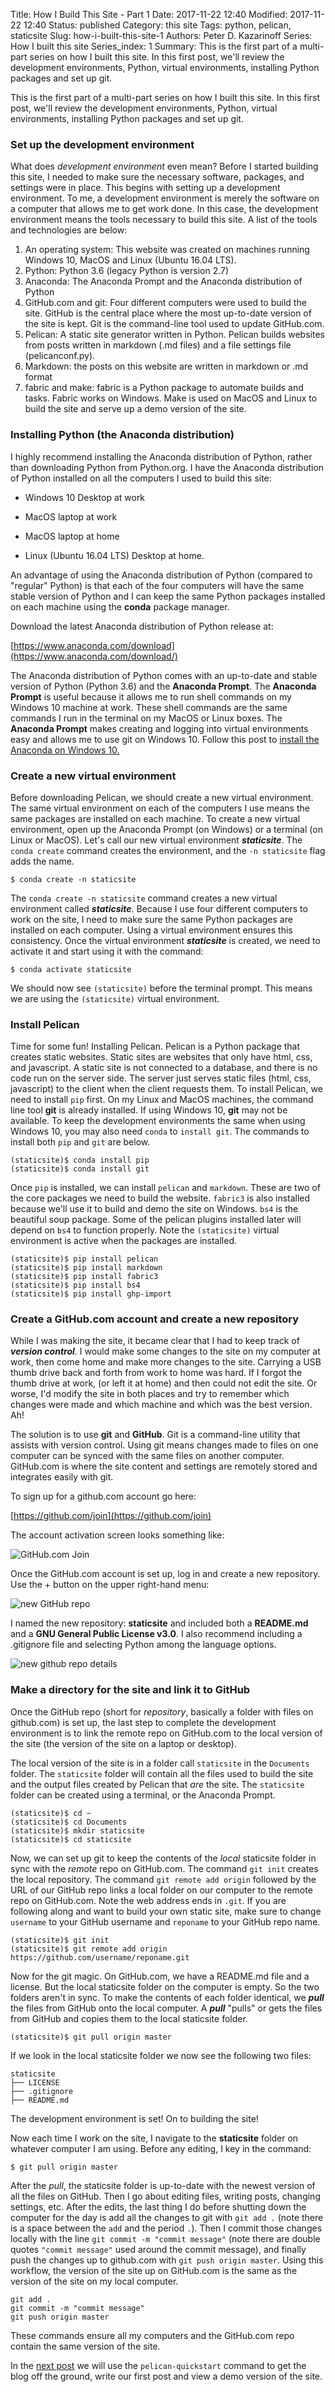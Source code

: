 Title: How I Build This Site - Part 1
Date: 2017-11-22 12:40
Modified: 2017-11-22 12:40
Status: published
Category: this site
Tags: python, pelican, staticsite
Slug: how-i-built-this-site-1
Authors: Peter D. Kazarinoff
Series: How I built this site
Series_index: 1
Summary: This is the first part of a multi-part series on how I built this site. In this first post, we'll review the development environments, Python, virtual environments, installing Python packages and set up git.

This is the first part of a multi-part series on how I built this site. In this first post, we'll review the development environments, Python, virtual environments, installing Python packages and set up git.

### Set up the development environment

What does _development environment_ even mean? Before I started building this site, I needed to make sure the necessary software, packages, and settings were in place. This begins with setting up a development environment. To me, a development environment is merely the software on a computer that allows me to get work done. In this case, the development environment means the tools necessary to build this site. A list of the tools and technologies are below:

1. An operating system: This website was created on machines running Windows 10, MacOS and Linux (Ubuntu 16.04 LTS).
2. Python: Python 3.6 (legacy Python is version 2.7)
3. Anaconda: The Anaconda Prompt and the Anaconda distribution of Python
6. GitHub.com and git: Four different computers were used to build the site. GitHub is the central place where the most up-to-date version of the site is kept. Git is the command-line tool used to update GitHub.com. 
4. Pelican: A static site generator written in Python. Pelican builds websites from posts written in markdown (.md files) and a file settings file (pelicanconf.py). 
5. Markdown: the posts on this website are written in markdown or .md format
7. fabric and make: fabric is a Python package to automate builds and tasks. Fabric works on Windows. Make is used on MacOS and Linux to build the site and serve up a demo version of the site.


### Installing Python (the Anaconda distribution)

I highly recommend installing the Anaconda distribution of Python, rather than downloading Python from Python.org. I have the Anaconda distribution of Python installed on all the computers I used to build this site:

* Windows 10 Desktop at work

* MacOS laptop at work

* MacOS laptop at home

* Linux (Ubuntu 16.04 LTS) Desktop at home. 

An advantage of using the Anaconda distribution of Python (compared to "regular" Python) is that each of the four computers will have the same stable version of Python and I can keep the same Python packages installed on each machine using the **conda** package manager. 

Download the latest Anaconda distribution of Python release at:

[https://www.anaconda.com/download](https://www.anaconda.com/download/)

The Anaconda distribution of Python comes with an up-to-date and stable version of Python (Python 3.6) and the **Anaconda Prompt**. The **Anaconda Prompt** is useful because it allows me to run shell commands on my Windows 10 machine at work. These shell commands are the same commands I run in the terminal on my MacOS or Linux boxes. The **Anaconda Prompt** makes creating and logging into virtual environments easy and allows me to use git on Windows 10. Follow this post to [install the Anaconda on Windows 10.]({static}/posts/installation/installing_anaconda_on_windows.md)

 
### Create a new virtual environment

Before downloading Pelican, we should create a new virtual environment. The same virtual environment on each of the computers I use means the same packages are installed on each machine. To create a new virtual environment, open up the Anaconda Prompt (on Windows) or a terminal (on Linux or MacOS). Let's call our new virtual environment **_staticsite_**. The ```conda create``` command creates the environment, and the ```-n staticsite``` flag adds the name.

```text
$ conda create -n staticsite
```

The ```conda create -n staticsite``` command creates a new virtual environment called **_staticsite_**. Because I use four different computers to work on the site, I need to make sure the same Python packages are installed on each computer. Using a virtual environment ensures this consistency. Once the virtual environment **_staticsite_** is created, we need to activate it and start using it with the command:

```text
$ conda activate staticsite
```

We should now see ```(staticsite)``` before the terminal prompt. This means we are using the ```(staticsite)``` virtual environment.

### Install Pelican

Time for some fun! Installing Pelican. Pelican is a Python package that creates static websites. Static sites are websites that only have html, css, and javascript. A static site is not connected to a database, and there is no code run on the server side. The server just serves static files (html, css, javascript) to the client when the client requests them. To install Pelican, we need to install ```pip``` first. On my Linux and MacOS machines, the command line tool **git** is already installed. If using Windows 10, **git** may not be available. To keep the development environments the same when using Windows 10, you may also need ```conda``` to ```install git```. The commands to install both ```pip``` and ```git``` are below.


```text
(staticsite)$ conda install pip
(staticsite)$ conda install git
```

Once ```pip``` is installed, we can install ```pelican``` and ```markdown```. These are two of the core packages we need to build the website. ```fabric3``` is also installed because we'll use it to build and demo the site on Windows. ```bs4``` is the beautiful soup package. Some of the pelican plugins installed later will depend on ```bs4``` to function properly. Note the ```(staticsite)``` virtual environment is active when the packages are installed.     

```text
(staticsite)$ pip install pelican
(staticsite)$ pip install markdown
(staticsite)$ pip install fabric3
(staticsite)$ pip install bs4
(staticsite)$ pip install ghp-import
```

### Create a GitHub.com account and create a new repository

While I was making the site, it became clear that I had to keep track of **_version control_**. I would make some changes to the site on my computer at work, then come home and make more changes to the site. Carrying a USB thumb drive back and forth from work to home was hard. If I forgot the thumb drive at work,  (or left it at home) and then could not edit the site. Or worse, I'd modify the site in both places and try to remember which changes were made and which machine and which was the best version. Ah!
 
 The solution is to use **git** and **GitHub**. Git is a command-line utility that assists with version control. Using git means changes made to files on one computer can be synced with the same files on another computer. GitHub.com is where the site content and settings are remotely stored and integrates easily with git. 

To sign up for a github.com account go here:

[https://github.com/join](https://github.com/join)

The account activation screen looks something like:

![GitHub.com Join](../images/join_github.png)

Once the GitHub.com account is set up, log in and create a new repository. Use the + button on the upper right-hand menu:

![new GitHub repo](../images/new_github_repo.png)

I named the new repository: **staticsite** and included both a **README.md** and a **GNU General Public License v3.0**. I also recommend including a .gitignore file and selecting Python among the language options. 

![new github repo details](../images/create_a_new_repo_details.png)

### Make a directory for the site and link it to GitHub

Once the GitHub repo (short for _repository_, basically a folder with files on github.com) is set up, the last step to complete the development environment is to link the remote repo on GitHub.com to the local version of the site (the version of the site on a laptop or desktop). 

The local version of the site is in a folder call ```staticsite``` in the ```Documents``` folder. The ```staticsite``` folder will contain all the files used to build the site and the output files created by Pelican that _are_ the site. The ```staticsite``` folder can be created using a terminal, or the Anaconda Prompt.

```text
(staticsite)$ cd ~
(staticsite)$ cd Documents
(staticsite)$ mkdir staticsite
(staticsite)$ cd staticsite
```

Now, we can set up git to keep the contents of the _local_ staticsite folder in sync with the _remote_ repo on GitHub.com. The command ```git init``` creates the local repository. The command ```git remote add origin``` followed by the URL of our GitHub repo links a local folder on our computer to the remote repo on GitHub.com. Note the web address ends in ```.git```. If you are following along and want to build your own static site, make sure to change ```username``` to your GitHub username and ```reponame``` to your GitHub repo name.

```text
(staticsite)$ git init
(staticsite)$ git remote add origin https://github.com/username/reponame.git
```

Now for the git magic. On GitHub.com, we have a README.md file and a license. But the local staticsite folder on the computer is empty. So the two folders aren't in sync. To make the contents of each folder identical, we **_pull_** the files from GitHub onto the local computer. A **_pull_** "pulls" or gets the files from GitHub and copies them to the local staticsite folder.

```text
(staticsite)$ git pull origin master
```

If we look in the local staticsite folder we now see the following two files:

```text
staticsite
├── LICENSE
├── .gitignore
├── README.md
```

The development environment is set! On to building the site!

Now each time I work on the site, I navigate to the **staticsite** folder on whatever computer I am using. Before any editing, I key in the command:

```text
$ git pull origin master
```

After the _pull_, the staticsite folder is up-to-date with the newest version of all the files on GitHub. Then I go about editing files, writing posts, changing settings, etc. After the edits, the last thing I do before shutting down the computer for the day is add all the changes to git with ```git add .``` (note there is a space between the ```add``` and the period ```.```). Then I commit those changes locally with the line ```git commit -m "commit message"``` (note there are double quotes ```"commit message"``` used around the commit message), and finally push the changes up to github.com with ```git push origin master```. Using this workflow, the version of the site up on GitHub.com is the same as the version of the site on my local computer.

```text
git add .
git commit -m "commit message"
git push origin master
```

These commands ensure all my computers and the GitHub.com repo contain the same version of the site.


In the [next post]({static}/posts/how_i_built_this_site/how_I_built_this_site2.md) we will use the ```pelican-quickstart``` command to get the blog off the ground, write our first post and view a demo version of the site.
